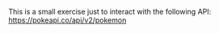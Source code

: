 This is a small exercise just to interact with the following API: https://pokeapi.co/api/v2/pokemon
